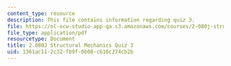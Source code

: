```yaml
---
content_type: resource
description: This file contains information regarding quiz 3.
file: https://ol-ocw-studio-app-qa.s3.amazonaws.com/courses/2-080j-structural-mechanics-fall-2013/1361ac112c32fb9f0b08c616c274cb2b_MIT2_080JF13_Quiz_3.pdf
file_type: application/pdf
resourcetype: Document
title: 2.080J Structural Mechanics Quiz 3
uid: 1361ac11-2c32-fb9f-0b08-c616c274cb2b
---
```

